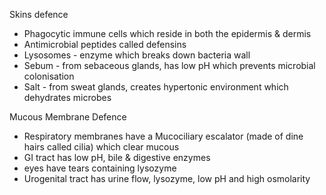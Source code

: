 Skins defence
- Phagocytic immune cells which reside in both the epidermis & dermis
- Antimicrobial peptides called defensins
- Lysosomes - enzyme which breaks down bacteria wall
- Sebum - from sebaceous glands, has low pH which prevents microbial colonisation
- Salt - from sweat glands, creates hypertonic environment which dehydrates microbes

Mucous Membrane Defence
- Respiratory membranes have a Mucociliary escalator (made of dine hairs called cilia) which clear mucous
- GI tract has low pH, bile & digestive enzymes
- eyes have tears containing lysozyme
- Urogenital tract has urine flow, lysozyme, low pH and high osmolarity